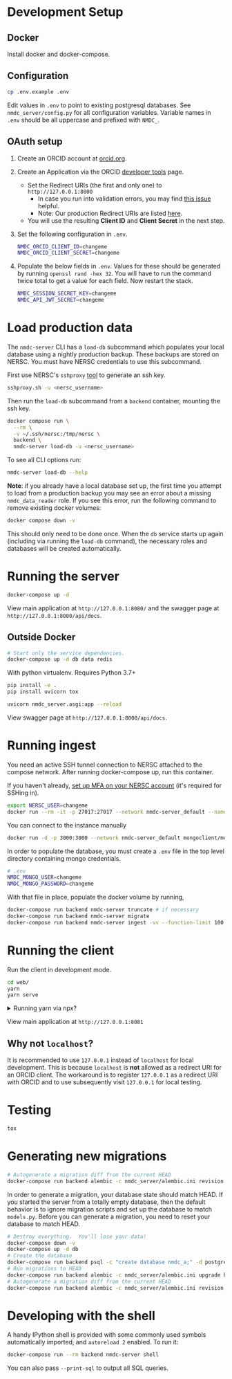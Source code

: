 # Development Setup

## Docker

Install docker and docker-compose.

## Configuration

```bash
cp .env.example .env
```

Edit values in `.env` to point to existing postgresql databases. See `nmdc_server/config.py` for all configuration variables.  Variable names in `.env` should be all uppercase and prefixed with `NMDC_`.

## OAuth setup

1. Create an ORCID account at [orcid.org](https://orcid.org).
2. Create an Application via the ORCID [developer tools](https://orcid.org/developer-tools) page.
    - Set the Redirect URIs (the first and only one) to `http://127.0.0.1:8000`
        - In case you run into validation errors, you may find [this issue](https://github.com/microbiomedata/nmdc-server/issues/1041) helpful.
        - Note: Our production Redirect URIs are listed
          [here](https://github.com/microbiomedata/infra-admin/blob/main/orcid/README.md#redirect-uris).
    - You will use the resulting **Client ID** and **Client Secret** in the next step.
3. Set the following configuration in `.env`.
   ```bash
   NMDC_ORCID_CLIENT_ID=changeme
   NMDC_ORCID_CLIENT_SECRET=changeme
   ```

4. Populate the below fields in `.env`. Values for these should be generated by running `openssl rand -hex 32`. You will have to run the command twice total to get a value for each field. Now restart the stack.
   ```bash
   NMDC_SESSION_SECRET_KEY=changeme
   NMDC_API_JWT_SECRET=changeme
   ```

# Load production data

The `nmdc-server` CLI has a `load-db` subcommand which populates your local database using a nightly production backup. These backups are stored on NERSC. You must have NERSC credentials to use this subcommand.

First use NERSC's `sshproxy` [tool](https://docs.nersc.gov/connect/mfa/#sshproxy) to generate an ssh key.

```bash
sshproxy.sh -u <nersc_username>
```

Then run the `load-db` subcommand from a `backend` container, mounting the ssh key.

```bash
docker compose run \
  --rm \
  -v ~/.ssh/nersc:/tmp/nersc \
  backend \
  nmdc-server load-db -u <nersc_username>
```

To see all CLI options run:

```bash
nmdc-server load-db --help
```

**Note**: if you already have a local database set up, the first time you attempt to load from a production backup you may see an error about a missing `nmdc_data_reader` role. If you see this error, run the following command to remove existing docker volumes:

```bash
docker compose down -v
```

This should only need to be done once. When the `db` service starts up again (including via running the `load-db` command), the necessary roles and databases will be created automatically.

# Running the server

```bash
docker-compose up -d
```

View main application at `http://127.0.0.1:8080/` and the swagger page at `http://127.0.0.1:8080/api/docs`.



## Outside Docker

```bash
# Start only the service dependencies.
docker-compose up -d db data redis
```

With python virtualenv. Requires Python 3.7+

```bash
pip install -e .
pip install uvicorn tox

uvicorn nmdc_server.asgi:app --reload
```

View swagger page at `http://127.0.0.1:8000/api/docs`.



# Running ingest

You need an active SSH tunnel connection to NERSC attached to the compose network.  After running docker-compose up, run this container.

If you haven't already, [set up MFA on your NERSC account](https://docs.nersc.gov/connect/mfa/) (it's required for SSHing in).

```bash
export NERSC_USER=changeme
docker run --rm -it -p 27017:27017 --network nmdc-server_default --name tunnel kroniak/ssh-client ssh -o StrictHostKeyChecking=no -L 0.0.0.0:27017:mongo-loadbalancer.nmdc.production.svc.spin.nersc.org:27017 $NERSC_USER@dtn01.nersc.gov '/bin/bash -c "while [[ 1 ]]; do echo heartbeat; sleep 300; done"'
```

You can connect to the instance manually

```bash
docker run -d -p 3000:3000 --network nmdc-server_default mongoclient/mongoclient
```

In order to populate the database, you must create a `.env` file in the top
level directory containing mongo credentials.

```bash
# .env
NMDC_MONGO_USER=changeme
NMDC_MONGO_PASSWORD=changeme
```

With that file in place, populate the docker volume by running,

```bash
docker-compose run backend nmdc-server truncate # if necessary
docker-compose run backend nmdc-server migrate
docker-compose run backend nmdc-server ingest -vv --function-limit 100
```

# Running the client

Run the client in development mode.

``` bash
cd web/
yarn
yarn serve
```

<details>
<summary>Running yarn via npx?</summary>

When you run `$ npx yarn serve` while using a Node.js version newer than 17, the frontend development server may fail to start and may, instead, display the error code "`ERR_OSSL_EVP_UNSUPPORTED`". 

You can work around that error by prefixing the command with "`NODE_OPTIONS=--openssl-legacy-provider`", as explained [here](https://stackoverflow.com/a/70582385) and shown below: 

```bash
NODE_OPTIONS=--openssl-legacy-provider npx yarn serve
```
</details>

View main application at `http://127.0.0.1:8081`

## Why not `localhost`?

It is recommended to use `127.0.0.1` instead of `localhost` for local development. This is because `localhost` is **not** allowed as a redirect URI for an ORCID client. The workaround is to register `127.0.0.1` as a redirect URI with ORCID and to use subsequently visit `127.0.0.1` for local testing.

# Testing

```bash
tox
```

# Generating new migrations

```bash
# Autogenerate a migration diff from the current HEAD
docker-compose run backend alembic -c nmdc_server/alembic.ini revision --autogenerate
```

In order to generate a migration, your database state should match HEAD.  If you started the server from a totally empty database, then the default behavior is to ignore migration scripts and set up the database to match `models.py`.  Before you can generate a migration, you need to reset your database to match HEAD.

```bash
# Destroy everything.  You'll lose your data!
docker-compose down -v
docker-compose up -d db
# Create the database
docker-compose run backend psql -c "create database nmdc_a;" -d postgres
# Run migrations to HEAD
docker-compose run backend alembic -c nmdc_server/alembic.ini upgrade head
# Autogenerate a migration diff from the current HEAD
docker-compose run backend alembic -c nmdc_server/alembic.ini revision --autogenerate
```

# Developing with the shell

A handy IPython shell is provided with some commonly used symbols automatically
imported, and `autoreload 2` enabled. To run it:

```bash
docker-compose run --rm backend nmdc-server shell
```

You can also pass `--print-sql` to output all SQL queries.
